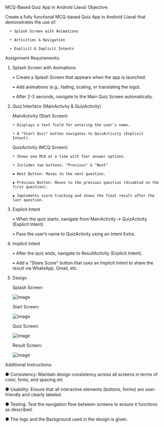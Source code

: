 MCQ-Based Quiz App in Android (Java)
Objective:

Create a fully functional MCQ-based Quiz App in Android (Java) that demonstrates the use of:

      • Splash Screen with Animations

      • Activities & Navigation

      • Explicit & Implicit Intents

Assignment Requirements:

1. Splash Screen with Animations
   
      • Create a Splash Screen that appears when the app is launched.

      • Add animations (e.g., fading, scaling, or translating the logo).

      • After 2-3 seconds, navigate to the Main Quiz Screen automatically.

2. Quiz Interface (MainActivity & QuizActivity)


   MainActivity (Start Screen)

       • Displays a text field for entering the user’s name.
   
       • A "Start Quiz" button navigates to QuizActivity (Explicit Intent).


   QuizActivity (MCQ Screen)

       • Shows one MCQ at a time with four answer options.

       • Includes two buttons: "Previous" & "Next"

       ▪ Next Button: Moves to the next question.

       ▪ Previous Button: Moves to the previous question (disabled on the first question).

       ▪ Implements score tracking and shows the final result after the last question.

3. Explicit Intent

     • When the quiz starts, navigate from MainActivity → QuizActivity (Explicit Intent).

     • Pass the user’s name to QuizActivity using an Intent Extra.

4. Implicit Intent

     • After the quiz ends, navigate to ResultActivity (Explicit Intent).

     • Add a "Share Score" button that uses an Implicit Intent to share the result via WhatsApp, Gmail, etc.
   
5. Design

   Splash Screen:

   ![image](https://github.com/user-attachments/assets/8e24ca59-5d7b-469c-b143-d1d149f324a2)

   Start Screen:

   ![image](https://github.com/user-attachments/assets/0d9d08a2-b029-4597-8c63-bdac81ceb562)


   Quiz Screen:

   ![image](https://github.com/user-attachments/assets/dc85d031-759e-40dd-9fb1-232d398b4040)
   

   Result Screen:

   ![image](https://github.com/user-attachments/assets/89a86c36-f158-43d6-b53b-1cd57836f51d)


Additional Instructions:

  ● Consistency: Maintain design consistency across all screens in terms of color, fonts, and spacing etc
  
  ● Usability: Ensure that all interactive elements (buttons, forms) are user-friendly and clearly labeled.
  
  ● Testing: Test the navigation flow between screens to ensure it functions as described.
  
  ● The logo and the Background used in the design is given.
